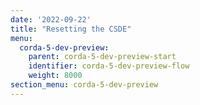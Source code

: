```yaml
---
date: '2022-09-22'
title: "Resetting the CSDE"
menu:
  corda-5-dev-preview:
    parent: corda-5-dev-preview-start
    identifier: corda-5-dev-preview-flow
    weight: 8000
section_menu: corda-5-dev-preview
---
```

